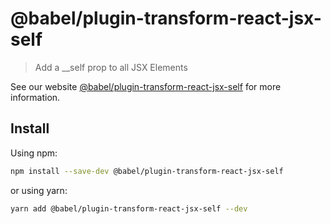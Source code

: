 # @babel/plugin-transform-react-jsx-self

> Add a __self prop to all JSX Elements

See our website [@babel/plugin-transform-react-jsx-self](https://babeljs.io/docs/babel-plugin-transform-react-jsx-self) for more information.

## Install

Using npm:

```sh
npm install --save-dev @babel/plugin-transform-react-jsx-self
```

or using yarn:

```sh
yarn add @babel/plugin-transform-react-jsx-self --dev
```

